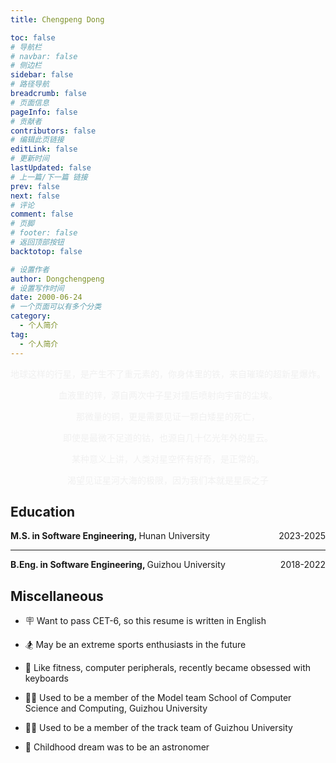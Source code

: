 ```yaml
---
title: Chengpeng Dong

toc: false
# 导航栏
# navbar: false
# 侧边栏
sidebar: false
# 路径导航
breadcrumb: false
# 页面信息
pageInfo: false
# 贡献者
contributors: false
# 编辑此页链接
editLink: false
# 更新时间
lastUpdated: false
# 上一篇/下一篇 链接
prev: false
next: false
# 评论
comment: false
# 页脚
# footer: false
# 返回顶部按钮
backtotop: false

# 设置作者
author: Dongchengpeng
# 设置写作时间
date: 2000-06-24
# 一个页面可以有多个分类
category:
  - 个人简介
tag:
  - 个人简介
---
```


<!-- <div style="float: left;display: flex;flex-wrap: wrap;width: 75%;justify-content: space-between;">
    <div style="width: 45%;font-weight: 500;color: #4c4c4c;font-size: 14px;margin: 5px;">姓名： 吴彦祖</div>
    <div style="width: 45%;font-weight: 500;color: #4c4c4c;font-size: 14px;margin: 5px;">出生年月： 1988-8</div>
    <div style="width: 45%;font-weight: 500;color: #4c4c4c;font-size: 14px;margin: 5px;">电话： 13888888888</div>
    <div style="width: 45%;font-weight: 500;color: #4c4c4c;font-size: 14px;margin: 5px;">邮箱： wuyanzu@qq.com</div>
</div>
<div>
    <div style="float: right;margin-right: 10px;">
        <img src=""  width="100px" height="140px" style="box-shadow: 5px 5px 5px rgba(0,0,0,.5);">
    </div>
</div> -->

<div style="text-align:center;color:#f0f0f0; background-image: url('assets/intro/star.jpg'); opacity: 1; background-size: 400px">

地球这样的行星，是产生不了重元素的，你身体里的铁，来自璀璨的超新星爆炸。

血液里的锌，源自两次中子星对撞后喷射向宇宙的尘埃。

那微量的铜，更是需要见证一颗白矮星的死亡，

即使是最微不足道的钴，也源自几十亿光年外的星云。

某种意义上讲，人类对星空怀有好奇，是正常的。

渴望见证星河大海的极限，因为我们本就是星辰之子  
  
</div>

## Education

<div style="display: grid;grid-template-columns: repeat(4, 1fr); grid-gap: 2px;">
  <div style="grid-column: span 3 / auto;"><strong>M.S. in Software Engineering, </strong> Hunan University</div>
  <div style="text-align: right">2023-2025</div>
</div>

---

<div style="display: grid;grid-template-columns: repeat(4, 1fr); grid-gap: 2px;">
  <div style="grid-column: span 3/ auto;"><strong>B.Eng. in Software Engineering, </strong> Guizhou University</div>
  <div style="text-align: right">2018-2022</div>
</div>

## Miscellaneous

- 🪧 Want to pass CET-6, so this resume is written in English

- 🏂 May be an extreme sports enthusiasts in the future

- 💪 Like fitness, computer peripherals, recently became obsessed with keyboards

- 🧍‍♂️ Used to be a member of the Model team School of Computer Science and Computing, Guizhou University

- 🏃‍♂️ Used to be a member of the track team of Guizhou University

- :telescope: Childhood dream was to be an astronomer

